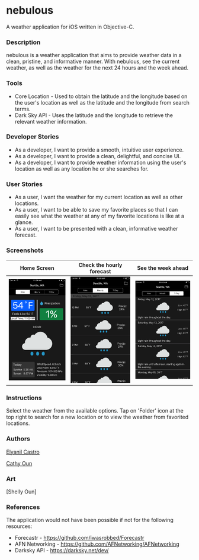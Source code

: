 # nebulous
A weather application for iOS written in Objective-C.

### Description
nebulous is a weather application that aims to provide weather data in a clean, pristine, and informative manner. With nebulous, see the current weather, as well as the weather for the next 24 hours and the week ahead.

### Tools
 * Core Location - Used to obtain the latitude and the longitude based on the user's location as well as the latitude and the longitude from search terms.
 * Dark Sky API -  Uses the latitude and the longitude to retrieve the relevant weather information.

### Developer Stories
* As a developer, I want to provide a smooth, intuitive user experience.
* As a developer, I want to provide a clean, delightful, and concise UI.
* As a developer, I want to provide weather information using the user's location as well as any location he or she searches for.

### User Stories
* As a user, I want the weather for my current location as well as other locations.
* As a user, I want to be able to save my favorite places so that I can easily see what the weather at any of my favorite locations is like at a glance.
* As a user, I want to be presented with a clean, informative weather forecast.

### Screenshots
Home Screen | Check the hourly forecast | See the week ahead
:----------------------------:|:----------------------------: | :------:
![Current Weather](home_screen.png) |  ![Hourly Forecast](hourly_forecast.png)  | ![Weekly Summary](weekly_summary.png)



### Instructions
Select the weather from the available options. Tap on 'Folder' icon at the top right to search for a new location or to view the weather from favorited locations.
### Authors
[Elyanil Castro](https://github.com/yanil3500)

[Cathy Oun](https://github.com/cathy810218)

### Art
[Shelly Oun]

### References
The application would not have been possible if not for the following resources:
* Forecastr - https://github.com/iwasrobbed/Forecastr
* AFN Networking - https://github.com/AFNetworking/AFNetworking
* Darksky API - https://darksky.net/dev/
